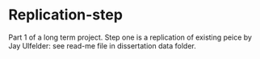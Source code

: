 # Replication-step
Part 1 of a long term project. Step one is a replication of existing peice by Jay Ulfelder: see read-me file in dissertation data folder. 
